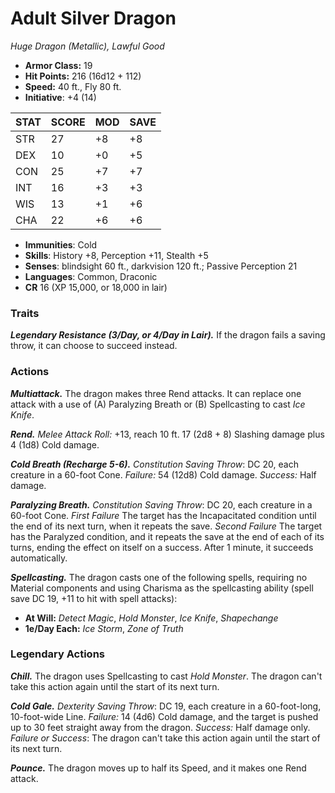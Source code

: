 # Adult Silver Dragon

*Huge Dragon (Metallic), Lawful Good*

- **Armor Class:** 19
- **Hit Points:** 216 (16d12 + 112)
- **Speed:** 40 ft., Fly 80 ft.
- **Initiative**: +4 (14)

|STAT|SCORE|MOD|SAVE|
| --- | --- | --- | ---- |
| STR | 27 | +8 | +8 |
| DEX | 10 | +0 | +5 |
| CON | 25 | +7 | +7 |
| INT | 16 | +3 | +3 |
| WIS | 13 | +1 | +6 |
| CHA | 22 | +6 | +6 |

- **Immunities**: Cold
- **Skills**: History +8, Perception +11, Stealth +5
- **Senses**: blindsight 60 ft., darkvision 120 ft.; Passive Perception 21
- **Languages**: Common, Draconic
- **CR** 16 (XP 15,000, or 18,000 in lair)

### Traits

***Legendary Resistance (3/Day, or 4/Day in Lair).*** If the dragon fails a saving throw, it can choose to succeed instead.


### Actions

***Multiattack.*** The dragon makes three Rend attacks. It can replace one attack with a use of (A) Paralyzing Breath or (B) Spellcasting to cast *Ice Knife*.

***Rend.*** *Melee Attack Roll:* +13, reach 10 ft. 17 (2d8 + 8) Slashing damage plus 4 (1d8) Cold damage.

***Cold Breath (Recharge 5-6).*** *Constitution Saving Throw*: DC 20, each creature in a 60-foot Cone. *Failure:*  54 (12d8) Cold damage. *Success:*  Half damage.

***Paralyzing Breath.*** *Constitution Saving Throw*: DC 20, each creature in a 60-foot Cone. *First Failure* The target has the Incapacitated condition until the end of its next turn, when it repeats the save. *Second Failure* The target has the Paralyzed condition, and it repeats the save at the end of each of its turns, ending the effect on itself on a success. After 1 minute, it succeeds automatically.

***Spellcasting.*** The dragon casts one of the following spells, requiring no Material components and using Charisma as the spellcasting ability (spell save DC 19, +11 to hit with spell attacks):

- **At Will:** *Detect Magic*, *Hold Monster*, *Ice Knife*, *Shapechange*
- **1e/Day Each:** *Ice Storm*, *Zone of Truth*

### Legendary Actions

***Chill.*** The dragon uses Spellcasting to cast *Hold Monster*. The dragon can't take this action again until the start of its next turn.

***Cold Gale.*** *Dexterity Saving Throw*: DC 19, each creature in a 60-foot-long, 10-foot-wide Line. *Failure:*  14 (4d6) Cold damage, and the target is pushed up to 30 feet straight away from the dragon. *Success:*  Half damage only. *Failure or Success*:  The dragon can't take this action again until the start of its next turn.

***Pounce.*** The dragon moves up to half its Speed, and it makes one Rend attack.
